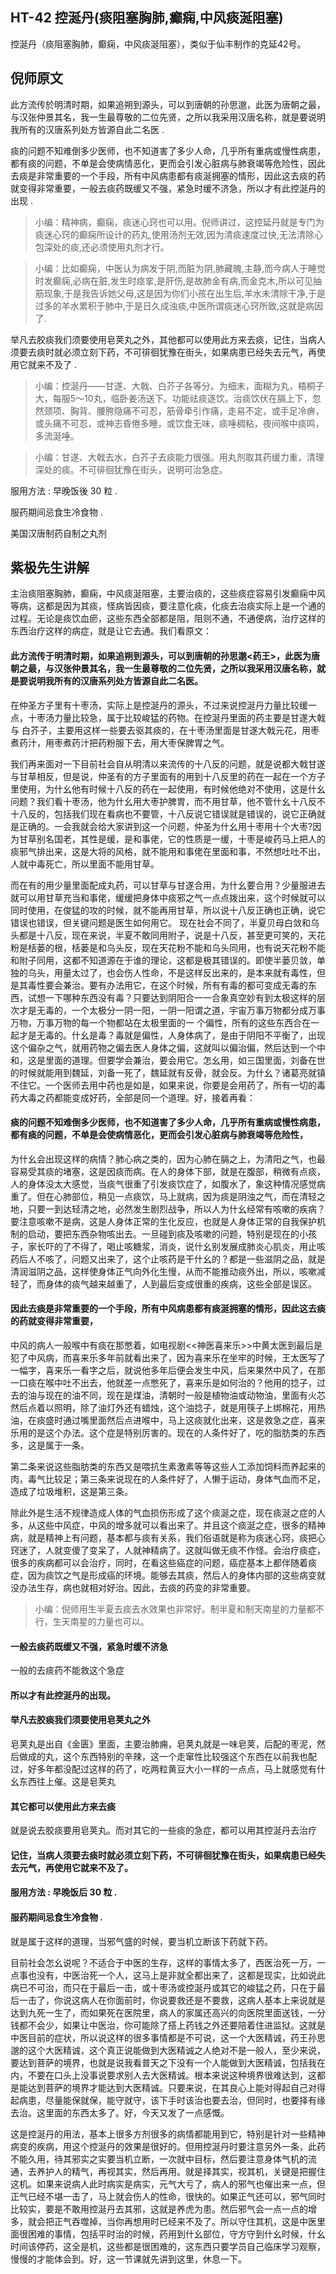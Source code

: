 ## HT-42 控涎丹(痰阻塞胸肺,癫痫,中风痰涎阻塞)

控涎丹（痰阻塞胸肺，癫痫，中风痰涎阻塞），类似于仙丰制作的克延42号。

## 倪师原文

此方流传於明清时期，如果追朔到源头，可以到唐朝的孙思邈，此医为唐朝之最，与汉张仲景其名，我一生最尊敬的二位先贤，之所以我采用汉唐名称，就是要说明我所有的汉唐系列处方皆源自此二名医 .

痰的问题不知难倒多少医师，也不知道害了多少人命，几乎所有重病或慢性病患，都有痰的问题，不单是会使病情恶化，更而会引发心脏病与肺衰竭等危险性，因此去痰是非常重要的一个手段，所有中风病患都有痰涎拥塞的情形，因此这去痰的药就变得非常重要，一般去痰药既缓又不强，紧急时缓不济急，所以才有此控涎丹的出现 .

> 小编：精神病，癫痫，痰迷心窍也可以用。倪师讲过，这控延丹就是专门为痰迷心窍的癫痫所设计的药丸,使用汤剂无效,因为清痰速度过快,无法清除心包深处的痰,还必须使用丸剂才行。

> 小编：比如癫痫，中医认为病发于阴,而脏为阴,肺藏魄,主静,而今病人于睡觉时发癫痫,必病在脏,发生时痉挛,是肝伤,是故肺金有病,而金克木,所以可见抽筋现象,于是我告诉她父母,这是因为你们小孩在出生后,羊水未清除干净,于是过多的羊水累积于肺中,于是日久成浊痰,中医所谓痰迷心窍所致,这就是病因了.

举凡去胶痰我们须要使用皂荚丸之外，其他都可以使用此方来去痰，记住，当病人须要去痰时就必须立刻下药，不可徘徊犹豫在街头，如果病患已经失去元气，再使用它就来不及了 .

> 小编：控涎丹——甘遂、大戟、白芥子各等分。为细末，面糊为丸，梧桐子大，每服5～10丸，临卧姜汤送下。功能祛痰逐饮。治痰饮伏在膈上下，忽然颈项、胸背、腰胯隐痛不可忍，筋骨牵引作痛，走易不定，或手足冷痹，或头痛不可忍，或神志昏倦多睡，或饮食无味，痰唾稠粘，夜间喉中痰鸣，多流涎唾。

> 小编：甘遂、大戟去水，白芥子去痰能力很强。用丸剂取其药缓力重，清理深处的痰。不可徘徊犹豫在街头，说明可治急症。

服用方法 : 早晚饭後 30 粒 .

服药期间忌食生冷食物 .

美国汉唐制药自制之丸剂

## 紫极先生讲解

主治痰阻塞胸肺，癫痫，中风痰涎阻塞，主要治痰的，这些痰症容易引发癫痫中风等病，这都是因为其痰，怪病皆因痰，要注意化痰，化痰去治痰实际上是一个通的过程。无论是痰饮血瘀，这些东西全部都是阻，阻则不通，不通便病，治疗这样的东西治疗这样的病症，就是让它去通。我们看原文：

#### 此方流传于明清时期，如果追朔到源头，可以到唐朝的孙思邈<药王>，此医为唐朝之最，与汉张仲景其名，我一生最尊敬的二位先贤，之所以我采用汉唐名称，就是要说明我所有的汉唐系列处方皆源自此二名医。

在仲圣方子里有十枣汤，实际上是控涎丹的源头，不过来说控涎丹力量比较缓一点，十枣汤力量比较急，属于比较峻猛的药物。在控涎丹里面的药主要是甘遂大戟与 白芥子，主要用这样一些要去驱其痰的，在十枣汤里面是甘遂大戟元花，用枣煮药汁，用枣煮药汁把药粉服下去，用大枣保脾胃之气。

我们再来面对一下目前社会自从明清以来流传的十八反的问题，就是说都大戟甘遂与甘草相反，但是说，仲圣有的方子里面有的用到十八反里的药在一起在一个方子里使用，为什幺他有时候十八反的药在一起使用，有时候他绝对不使用，这是什幺问题？我们看十枣汤，他为什幺用大枣护脾胃，而不用甘草，他不管什幺十八反不 十八反的，包括我们现在看病也不要管，十八反说它错误就是错误的，说它正确就是正确的。一会我就会给大家讲到这一个问题，仲圣为什幺用十枣用十个大枣?因为甘草别名国老，其性是缓，是和事佬，它的性质是一缓，十枣是峻药马上把人的痰邪气排出来，这是大将的风格，就不能用和事佬在里面和事，不然想吐吐不出，人就中毒死亡，所以里面不能用甘草。

而在有的用少量里面配成丸药，可以甘草与甘遂合用，为什幺要合用？少量服进去就可以用甘草充当和事佬，缓缓把身体中痰邪之气一点点拨出来，这个时候就可以同时使用，在俊猛的攻的时候，就不能再用甘草，所以说十八反正确也正确，说它错误也错误，但关键问题是医生如何用它。 现在社会不同了，半夏贝母白敛和乌头都是十八反，现在来说，半夏不敢同用附子，说是十八反，甚至更可笑的，天花粉是栝蒌的根，栝蒌是和乌头反，现在天花粉不能和乌头同用，也有说天花粉不能和附子同用，这都不知道源在于谁的理论，这都是极其错误的。即使半蒌贝敛，单独的乌头，用量太过了，也会伤人性命，不是这样反出来的，是本来就有毒性，但是其毒性要会兼治。要有办法用它，在这个时候，所有有毒的都可变成无毒的东西，试想一下哪种东西没有毒？只要达到阴阳合一一合象真空妙有到太极这样的层次才是无毒的，一个太极分一阴一阳，一阴一阳谓之道，宇宙万事万物都分成万事万物，万事万物的每一个物都站在太极里面的一 个偏性，所有的这些东西合在一起才是无毒的。什幺是毒？毒就是偏性，人身体病了，是由于阴阳不平衡了，出现这个偏杂之气，就用药物之偏去医人身体之偏，这就叫以偏治偏，然后达到一个中和，这是里面的道理。但要学会兼治，要会用它。怎幺用，如三国里面，刘备在世的时候就能用到魏延，刘备一死了，魏延就有反骨，就会反。为什幺？诸葛亮就镇不住它。一个医师去用中药也是如是，如果来说，你要是会用药了，所有一切的毒药大毒之药都能变成好药，全部是同一个道理。好，接着再看：

#### 痰的问题不知难倒多少医师，也不知道害了多少人命，几乎所有重病或慢性病患，都有痰的问题，不单是会使病情恶化，更而会引发心脏病与肺衰竭等危险性，

为什幺会出现这样的病情？肺心病之类的，因为心肺在膈之上，为清阳之气，也最容易受其痰的堵塞，这是因痰而病。在人的身体下部，就是在腹部，稍微有点痰，人的身体没太大感觉，当痰气很重了引发痰饮症了，如腹水了，象这种情况感觉病重了。但在心肺部位，稍见一点痰饮，马上就病，因为痰是阴浊之气，而在清轻之地，只要一到达轻清之地，必然发生剧烈战争，所以人为什幺经常有咳嗽的疾病？要注意咳嗽不是病，这是人身体正常的生化反应，也就是人身体正常的自我保护机 制的启动，要把东西杂物咳出去。一旦碰到痰及咳嗽的问题，特别是现在的小孩子，家长吓的了不得了，喝止咳糖浆，消炎，说什幺别发展成肺炎心肌炎，用止咳药后人不咳了，问题又出来了，这个止咳药是干什幺的？都是一些滋阴之品，就是清润滋阴之品，这样使身体正气向外化生慢，从而不能推动痰外出，所以，咳嗽减轻了，而身体的痰气越来越重了，人到最后变成很重的疾病，这些全部是误区。

#### 因此去痰是非常重要的一个手段，所有中风病患都有痰涎拥塞的情形，因此这去痰的药就变得非常重要，

中风的病人一般喉中有痰在那憋着，如电视剧<<神医喜来乐>>中黄太医到最后是犯了中风病，而喜来乐多年前就看出来了，因为喜来乐在坐牢的时候，王太医写了一幅字，喜来乐一看字之后，就说他多年后便会发生中风，后来果然中风了，在那一口痰在喉中吐不出去，他就差一点憋死了，喜来乐是如何治的？他用的捻子，过去的油与现在的油不同，现在是煤油，清朝时一般是植物油或动物油，里面有火芯然后点着以照明，除了油灯外还有蜡烛，这个油捻子，就是用筷子上绑棉花，用热油，在痰盛时通过嘴里面然后点进喉中，马上这痰就化出来，这是救急之症，喜来乐用的是这个办法。这个症是特别厉害的。现在的人条件好了，吃的脂肪类的东西多，这是属于一条。

第二条来说这些脂肪类的东西又是喂抗生素激素等等这些人工添加饲料而养起来的肉，毒气比较足；第三条来说现在的人条件好了，人懒于运动，身体气血而不足，造成了垃圾堆积，这是第三条。

除此外是生活不规律造成人体的气血损伤形成了这个痰涎之症，现在痰涎之症的人多，从这些中风症，中风的增多就可以看出来了。并且这个痰涎之症，很多的精神病，就是精神上有问题，基本都与痰有关系，我们俗语就是称为痰迷心窍，痰把心窍迷了，人就变傻了变呆了，人就神精病了。这就叫做无痰不作怪。会治疗痰症，很多的疾病都可以会治疗，同时，在看这些癌症的问题，癌症基本上都伴随着痰症，因为痰饮之气是形成癌的环境。能够去其痰，然后人的身体内部的这些病变就没办法生存，病也就相对好治。因此，去痰的药变的非常重要。

> 小编：倪师用生半夏去痰去水效果也非常好。制半夏和制天南星的力量都不行，生天南星的力量也可以。

#### 一般去痰药既缓又不强，紧急时缓不济急

一般的去痰药不能救这个急症

#### 所以才有此控涎丹的出现。

#### 举凡去胶痰我们须要使用皂荚丸之外

皂荚丸是出自《金匮》里面，主要治肺痈，皂荚丸就是一味皂荚，后配的枣泥，然后做成的丸，这个东西特别的辛辣，这一个走窜性比较强这个东西在以前我也配过，好多年都没配过这样的药了，吃两粒黄豆大小一样的一点点，马上就感觉有什幺东西往上催。这是皂荚丸

#### 其它都可以使用此方来去痰

就是说去胶痰要用皂荚丸。而对其它的一些痰的急症，都可以用其控涎丹去治疗

#### 记住，当病人须要去痰时就必须立刻下药，不可徘徊犹豫在街头，如果病患已经失去元气，再使用它就来不及了。

#### 服用方法 : 早晚饭后 30 粒 .

#### 服药期间忌食生冷食物 .

就是属于这样的道理，当邪气盛的时候，要当机立断该下药就下药。

目前社会怎幺说呢？不适合于中医的生存，这样的事情太多了，西医治死一万，一点事也没有，中医治死一个人，这马上是非就全都出来了，这都是现实，比如说此病已不可治，而只在于最后一击，或十枣汤或控涎丹或其它的峻猛之药，只在于最后一击了，你说这病人在你面前时，你说要救还是不要救，这病人基本上来说就是达到九死一生了，而如果死在医院里，病人的家属还高兴的向医院里面送钱，一分钱都不会少，如果让中医治，你可能除了搭上药钱之外还要陪着住进监狱。这就是中医目前的症状，所以说这样的很多事情都是不可说，这一个大医精诚，药王孙思邈的这个大医精诚，这个真正说能做到大医精诚之人绝对不是一般人，至少来说，要达到菩萨的境界，也就是说我看普天之下没有一个人能做到大医精诚，包括我在内，不要在口头上没事说要求别人去大医精诚。根本来说这种境界很难达到，这都是能达到菩萨的境界才能达到大医精诚。只要来说，在其良心上能对得起自己对得起病患，尽量能保就保，能守就守，该下手时该治也要去治，但同时，也要择有缘去治。这里面的东西太多了。好，今天又发了一点感慨。

这是控涎丹的用法，基本上很多方剂很多的病情都能用到它，特别是针对一些精神病变的疾病，用这个控涎丹的效果是很好的。但用控涎丹时要注意另外一条，此药不能久用，待其邪实之实要当机立断，一次就中目标，然后要注意身体气机的流通，去养护人的精气，再视其实，然后再用。就是择其实，视其机，关键是把握住这机。如果来说病人此时病实是病实，元气大亏了，病人的邪气也催出来一点，但正气已经不堪一击了，马上就会伤人的性命，很快的。如果正气还可以，邪气同时比较实，要是不敢用控涎丹去其邪，这就是养虎为患。然后邪气会一点一点的增多，就会把正气吞噬掉，当你再想用时已经来不及了。所以守住其机，这是中医里面很困难的事情，包括平时治的时候，药用到什幺部位，守方守到什幺时候，什幺时间该停药，这全是机，这些都是很困难的，这东西只要学员自己临床学习观察，慢慢的才能体会到。好，这一节课就先讲到这里，休息一下。